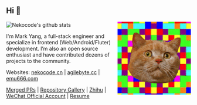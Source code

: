 ## Hi 👋

![Nekocode's github stats](https://github-readme-stats.vercel.app/api?username=nekocode&show_icons=true&theme=dracula&hide_rank=true) <img align="right" alt="wired cat" src="img/avatar.gif" width="200" height="200" />

I'm Mark Yang, a full-stack engineer and specialize in frontend (Web/Android/Fluter) development. I’m also an open source enthusiast and have contributed dozens of projects to the community.

Websites: [nekocode.cn](https://nekocode.cn/) | [agilebyte.cc](https://www.agilebyte.cc/) | [emu666.com](https://www.emu666.com/)

[Merged PRs](https://github.com/pulls?q=is%3Apr+author%3Anekocode+archived%3Afalse+is%3Amerged+-user%3Anekocode) | [Repository Gallery](https://nekocode.github.io/neko-gallery/) | [Zhihu](https://www.zhihu.com/people/nekocode) | [WeChat Official Account](https://mp.weixin.qq.com/s/3581GVy6VUdsXIGZ6IQLlw) | [Resume](https://nekocode.cn/resume)

